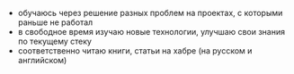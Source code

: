 
- обучаюсь через решение разных проблем на проектах, с которыми раньше не работал
- в свободное время изучаю новые технологии, улучшаю свои знания по текущему стеку
- соответственно читаю книги, статьи на хабре (на русском и английском)